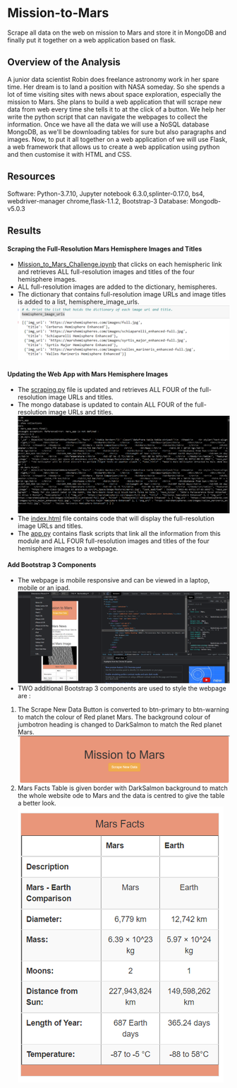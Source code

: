 # Mission-to-Mars
Scrape all data on the web on mission to Mars and store it in MongoDB and finally put it together on a web application based on flask.

## Overview of the Analysis
A junior data scientist Robin does freelance astronomy work in her spare time. Her dream is to land a position with NASA someday. So she spends a lot of time visiting sites with news about space exploration, especially the mission to Mars. She plans to build a web application that will scrape new data from web every time she tells it to at the click of a button. We help her write the python script that can navigate the webpages to collect the information. Once we have all the data we will use a NoSQL database MongoDB, as we'll be downloading tables for sure but also paragraphs and images. Now, to put it all together on a web application of we will use Flask, a web framework that allows us to create a web application using python and then customise it with HTML and CSS. 

## Resources
Software: Python-3.7.10, Jupyter notebook 6.3.0,splinter-0.17.0, bs4, webdriver-manager chrome,flask-1.1.2, Bootstrap-3
Database:  Mongodb- v5.0.3

## Results
#### Scraping the Full-Resolution Mars Hemisphere Images and Titles
* [Mission_to_Mars_Challenge.ipynb](https://github.com/sucharita1/Mission-to-Mars/blob/c2df349a4e62814988b42af6fcd929d98a00bb1c/Mission_to_Mars_Challenge.ipynb) that clicks on each hemispheric link and retrieves ALL full-resolution images and titles of the four hemisphere images. 
* ALL full-resolution images are added to the dictionary, hemispheres.
* The dictionary that contains full-resolution image URLs and image titles is added to a list, hemisphere_image_urls.
![hemisphere_image_urls](https://github.com/sucharita1/Mission-to-Mars/blob/c2df349a4e62814988b42af6fcd929d98a00bb1c/Resources/hemisphere_image_urls.png?raw=true)

#### Updating the Web App with Mars Hemisphere Images
* The [scraping.py](https://github.com/sucharita1/Mission-to-Mars/blob/c2df349a4e62814988b42af6fcd929d98a00bb1c/scraping.py) file is updated and retrieves ALL FOUR of the full-resolution image URLs and titles. 
* The mongo database is updated to contain ALL FOUR of the full-resolution image URLs and titles. 
![mongodb_mars_db](https://github.com/sucharita1/Mission-to-Mars/blob/c2df349a4e62814988b42af6fcd929d98a00bb1c/Resources/mongodb_mars_db.png?raw=true)
* The [index.html](https://github.com/sucharita1/Mission-to-Mars/blob/c2df349a4e62814988b42af6fcd929d98a00bb1c/templates/index.html) file contains code that will display the full-resolution image URLs and titles.
* The [app.py](https://github.com/sucharita1/Mission-to-Mars/blob/c2df349a4e62814988b42af6fcd929d98a00bb1c/app.py) contains flask scripts that link all the information from this module and ALL FOUR full-resolution images and titles of the four hemisphere images to a webpage.

#### Add Bootstrap 3 Components
* The webpage is mobile responsive and can be viewed in a laptop, mobile or an ipad.
![responsive_url](https://github.com/sucharita1/Mission-to-Mars/blob/c2df349a4e62814988b42af6fcd929d98a00bb1c/Resources/responsive_url.png?raw=true)
* TWO additional Bootstrap 3 components are used to style the webpage are :
1. The Scrape New Data Button is converted to btn-primary to btn-warning to match the colour of Red planet Mars. The background colour of jumbotron heading is changed to DarkSalmon to match the Red planet Mars.
![styles_button_heading](https://github.com/sucharita1/Mission-to-Mars/blob/c2df349a4e62814988b42af6fcd929d98a00bb1c/Resources/styles_button_heading.png?raw=true)
2. Mars Facts Table is given border with DarkSalmon background to match the whole website ode to Mars and the data is centred to give the table a better look.
![styles_table_border_heading](https://github.com/sucharita1/Mission-to-Mars/blob/c2df349a4e62814988b42af6fcd929d98a00bb1c/Resources/styles_table_border_heading.png?raw=true)
